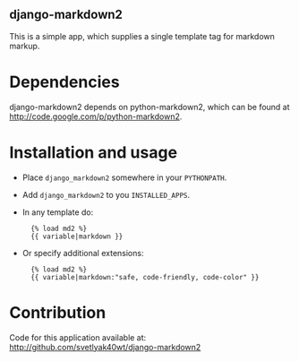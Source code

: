 django-markdown2
----------------

This is a simple app, which supplies a single template tag for
markdown markup.

Dependencies
============

django-markdown2 depends on python-markdown2, which can be found
at http://code.google.com/p/python-markdown2.

Installation and usage
======================

* Place `django_markdown2` somewhere in your `PYTHONPATH`.
* Add `django_markdown2` to you `INSTALLED_APPS`.
* In any template do:

        {% load md2 %}
        {{ variable|markdown }}

* Or specify additional extensions:

        {% load md2 %}
        {{ variable|markdown:"safe, code-friendly, code-color" }}

Contribution
============

Code for this application available at:
<http://github.com/svetlyak40wt/django-markdown2>

